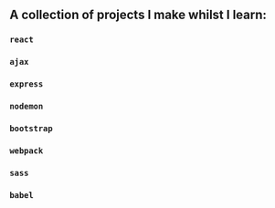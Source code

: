 ## A collection of projects I make whilst I learn:
### `react`
### `ajax`
### `express`
### `nodemon`
### `bootstrap`
### `webpack`
### `sass`
### `babel`